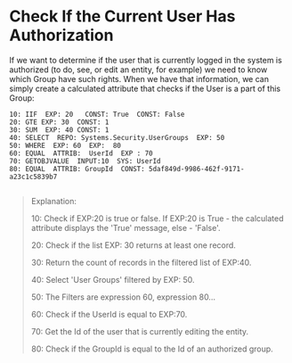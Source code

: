 # Check If the Current User Has Authorization

If we want to determine if the user that is currently  logged in the system is authorized (to do, see, or edit an entity, for  example) we need to know which Group have such rights. When we have that information, we can simply create a calculated attribute that checks if the User is a part of this Group:

```
10: IIF  EXP: 20   CONST: True  CONST: False         
20: GTE EXP: 30  CONST: 1                                        
30: SUM  EXP: 40 CONST: 1                                       
40: SELECT  REPO: Systems.Security.UserGroups  EXP: 50                             
50: WHERE  EXP: 60  EXP:  80                                                                       
60: EQUAL  ATTRIB:  UserId  EXP : 70                                     
70: GETOBJVALUE  INPUT:10  SYS: UserId                                           
80: EQUAL  ATTRIB: GroupId  CONST: 5daf849d-9986-462f-9171-a23c1c5839b7                
     
```

> Explanation:
>
> 10: Check if EXP:20 is true or false. If EXP:20 is True - the calculated attribute displays the 'True' message, else - 'False'.
>
> 20: Check if the list EXP: 30 returns at least one record.
>
> 30: Return the count of records in the filtered list of EXP:40.
>
> 40: Select 'User Groups' filtered by EXP: 50.
>
> 50: The Filters are expression 60, expression 80...
>
> 60: Check if the UserId is equal to EXP:70.
>
> 70: Get the Id of the user that is currently editing the entity.
>
> 80: Check if the GroupId is equal to the Id of an authorized group.